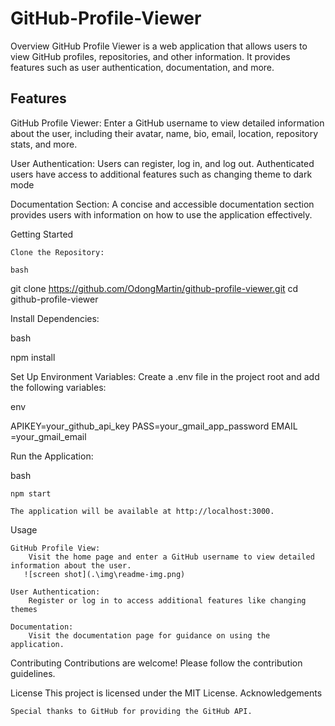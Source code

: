 ﻿# GitHub-Profile-Viewer

Overview
GitHub Profile Viewer is a web application that allows users to view GitHub profiles, repositories, and other information. It provides features such as user authentication, documentation, and more.

## Features
GitHub Profile Viewer: Enter a GitHub username to view detailed information about the user, including their avatar, name, bio, email, location, repository stats, and more.

User Authentication: Users can register, log in, and log out. Authenticated users have access to additional features such as changing theme to dark mode

Documentation Section: A concise and accessible documentation section provides users with information on how to use the application effectively.

Getting Started

    Clone the Repository:

    bash

git clone https://github.com/OdongMartin/github-profile-viewer.git
cd github-profile-viewer

Install Dependencies:

bash

npm install

Set Up Environment Variables:
Create a .env file in the project root and add the following variables:

env

APIKEY=your_github_api_key
PASS=your_gmail_app_password
EMAIL =your_gmail_email

Run the Application:

bash

    npm start

    The application will be available at http://localhost:3000.

Usage

    GitHub Profile View:
        Visit the home page and enter a GitHub username to view detailed information about the user.
       ![screen shot](.\img\readme-img.png)

    User Authentication:
        Register or log in to access additional features like changing themes

    Documentation:
        Visit the documentation page for guidance on using the application.

Contributing
Contributions are welcome! Please follow the contribution guidelines.

License
This project is licensed under the MIT License.
Acknowledgements

    Special thanks to GitHub for providing the GitHub API.
